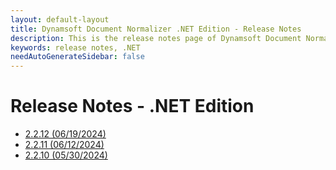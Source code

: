 ```yaml
---
layout: default-layout
title: Dynamsoft Document Normalizer .NET Edition - Release Notes
description: This is the release notes page of Dynamsoft Document Normalizer SDK .NET Edition.
keywords: release notes, .NET
needAutoGenerateSidebar: false
---
```


# Release Notes - .NET Edition

- [2.2.12 (06/19/2024)](dotnet-2.md#2212-06192024)
- [2.2.11 (06/12/2024)](dotnet-2.md#2211-06122024)
- [2.2.10 (05/30/2024)](dotnet-2.md#2210-05302024)
